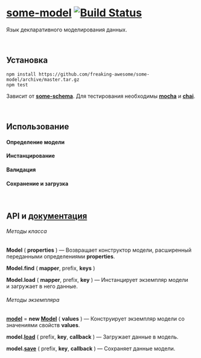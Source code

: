 # [some-model](http://somejs.org/model) [![Build Status](https://secure.travis-ci.org/freaking-awesome/some-model.png)](http://travis-ci.org/freaking-awesome/some-model)

Язык декларативного моделирования данных.

 
## Установка
```
npm install https://github.com/freaking-awesome/some-model/archive/master.tar.gz
npm test
```
Зависит от **[some-schema](https://github.com/freaking-awesome/some-schema)**. Для тестирования необходимы **[mocha]()** и **[chai]()**.

 
## Использование

#### Определение модели

#### Инстанцирование

#### Валидация

#### Сохранение и загрузка

 
## API и [документация](http://api.somejs.org)

###### Методы класса

**Model** ( **properties** ) — Возвращает конструктор модели, расширенный переданными определениями **properties**.

**Model.find** ( **mapper**, prefix, **keys** )

**Model.load** ( **mapper**, prefix, **key** ) — Инстанцирует экземпляр модели и загружает в него данные.

###### Методы экземпляра

**[model]()** = **new [Model]()** ( **values** ) — Конструирует экземпляр модели со значениями свойств **values**.

**model.[load]()** ( prefix, **key**, **callback** ) — Загружает данные в модель.

**model.[save]()** ( prefix, **key**, **callback** ) — Сохраняет данные модели.